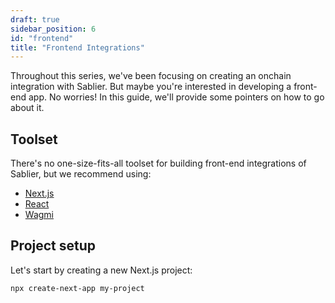 ```yaml
---
draft: true
sidebar_position: 6
id: "frontend"
title: "Frontend Integrations"
---
```


Throughout this series, we've been focusing on creating an onchain integration with Sablier. But maybe you're interested
in developing a front-end app. No worries! In this guide, we'll provide some pointers on how to go about it.

## Toolset

There's no one-size-fits-all toolset for building front-end integrations of Sablier, but we recommend using:

- [Next.js](https://nextjs.org/)
- [React](https://react.dev/)
- [Wagmi](https://wagmi.sh/)

## Project setup

Let's start by creating a new Next.js project:

```sh
npx create-next-app my-project
```
